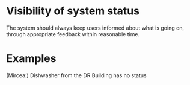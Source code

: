 # Visibility of system status

The system should always keep users informed about what is going on, through appropriate feedback within reasonable time.


Examples
=== 

(Mircea:) Dishwasher from the DR Building has no status 


 
